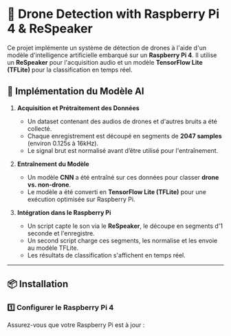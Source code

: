 # 🚀 Drone Detection with Raspberry Pi 4 & ReSpeaker

Ce projet implémente un système de détection de drones à l'aide d'un modèle d'intelligence artificielle embarqué sur un **Raspberry Pi 4**. Il utilise un **ReSpeaker** pour l'acquisition audio et un modèle **TensorFlow Lite (TFLite)** pour la classification en temps réel.

## 🧠 Implémentation du Modèle AI

1. **Acquisition et Prétraitement des Données**
   - Un dataset contenant des audios de drones et d'autres bruits a été collecté.
   - Chaque enregistrement est découpé en segments de **2047 samples** (environ 0.125s à 16kHz).
   - Le signal brut est normalisé avant d’être utilisé pour l'entraînement.

2. **Entraînement du Modèle**
   - Un modèle **CNN** a été entraîné sur ces données pour classer **drone vs. non-drone**.
   - Le modèle a été converti en **TensorFlow Lite (TFLite)** pour une exécution optimisée sur Raspberry Pi.

3. **Intégration dans le Raspberry Pi**
   - Un script capte le son via le **ReSpeaker**, le découpe en segments d'1 seconde et l'enregistre.
   - Un second script charge ces segments, les normalise et les envoie au modèle TFLite.
   - Les résultats de classification s'affichent en temps réel.

---

## 📦 Installation

### 1️⃣ Configurer le Raspberry Pi 4
Assurez-vous que votre Raspberry Pi est à jour :

